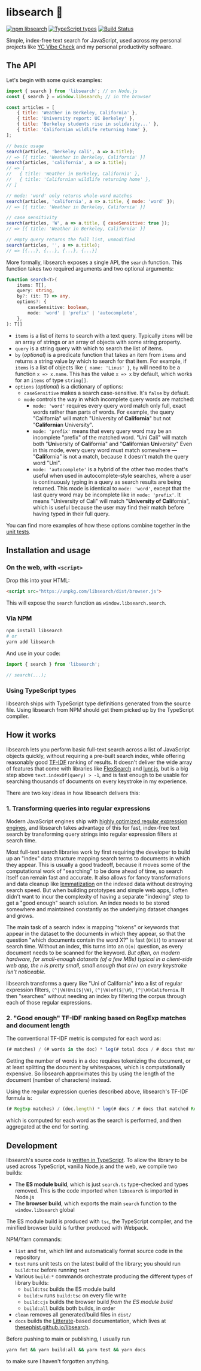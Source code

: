 # libsearch 🔎

[![npm libsearch](https://img.shields.io/npm/v/libsearch.svg)](http://npm.im/libsearch)
[![TypeScript types](https://img.shields.io/npm/types/libsearch.svg)](https://github.com/thesephist/libsearch/tree/main/lib/search.ts)
[![Build Status](https://app.travis-ci.com/thesephist/libsearch.svg?branch=main)](https://app.travis-ci.com/thesephist/libsearch)

Simple, index-free text search for JavaScript, used across my personal projects like [YC Vibe Check](https://ycvibecheck.com/) and my personal productivity software.

## The API

Let's begin with some quick examples:

```js
import { search } from 'libsearch'; // on Node.js
const { search } = window.libsearch; // in the browser

const articles = [
    { title: 'Weather in Berkeley, California' },
    { title: 'University report: UC Berkeley' },
    { title: 'Berkeley students rise in solidarity...' },
    { title: 'Californian wildlife returning home' },
];

// basic usage
search(articles, 'berkeley cali', a => a.title);
// => [{ title: 'Weather in Berkeley, California' }]
search(articles, 'california', a => a.title);
// => [
//   { title: 'Weather in Berkeley, California' },
//   { title: 'Californian wildlife returning home' },
// ]

// mode: 'word' only returns whole-word matches
search(articles, 'california', a => a.title, { mode: 'word' });
// => [{ title: 'Weather in Berkeley, California' }]

// case sensitivity
search(articles, 'W', a => a.title, { caseSensitive: true });
// => [{ title: 'Weather in Berkeley, California' }]

// empty query returns the full list, unmodified
search(articles, '', a => a.title);
// => [{...}, {...}, {...}, {...}]
```

More formally, libsearch exposes a single API, the `search` function. This function takes two required arguments and two optional arguments:

```ts
function search<T>(
    items: T[],
    query: string,
    by?: (it: T) => any,
    options?: {
        caseSensitive: boolean,
        mode: 'word' | 'prefix' | 'autocomplete',
    },
): T[]
```

- `items` is a list of items to search with a text query. Typically `items` will be an array of strings or an array of objects with some string property.
- `query` is a string query with which to search the list of items.
- `by` (_optional_) is a predicate function that takes an item from `items` and returns a string value by which to search for that item. For example, if `items` is a list of objects like `{ name: 'Linus' }`, `by` will need to be a function `x => x.name`. This has the value `x => x` by default, which works for an `items` of type `string[]`.
- `options` (_optional_) is a dictionary of options:
    - `caseSensitive` makes a search case-sensitive. It's `false` by default.
    - `mode` controls the way in which incomplete query words are matched:
        - `mode: 'word'` requires every query word match only full, exact words rather than parts of words. For example, the query "California" will match "University of **California**" but not "**California**n University".
        - `mode: 'prefix'` means that every query word may be an incomplete "prefix" of the matched word. "Uni Cali" will match both "**Uni**versity of **Cali**fornia" and "**Cali**fornian **Uni**versity" Even in this mode, every query word must match somewhere — "**Cali**fornia" is not a match, because it doesn't match the query word "Uni".
        - `mode: 'autocomplete'` is a hybrid of the other two modes that's useful when used in autocomplete-style searches, where a user is continuously typing in a query as search results are being returned. This mode is identical to `mode: 'word'`, except that the last query word may be incomplete like in `mode: 'prefix'`. It means "University of Cali" will match "**University of Cali**fornia", which is useful because the user may find their match before having typed in their full query.

You can find more examples of how these options combine together in the [unit tests](test/search.js).

## Installation and usage

### On the web, with `<script>`

Drop this into your HTML:

```html
<script src="https://unpkg.com/libsearch/dist/browser.js">
```

This will expose the `search` function as `window.libsearch.search`.

### Via NPM

```sh
npm install libsearch
# or
yarn add libsearch
```

And use in your code:

```js
import { search } from 'libsearch';

// search(...);
```

### Using TypeScript types

libsearch ships with TypeScript type definitions generated from the source file. Using libsearch from NPM should get them picked up by the TypeScript compiler.

## How it works

libsearch lets you perform basic full-text search across a list of JavaScript objects quickly, without requiring a pre-built search index, while offering reasonably good [TF-IDF](https://en.wikipedia.org/wiki/Tf%E2%80%93idf) ranking of results. It doesn't deliver the wide array of features that come with libraries like [FlexSearch](https://github.com/nextapps-de/flexsearch) and [lunr.js](https://lunrjs.com/), but is a big step above `text.indexOf(query) > -1`, and is fast enough to be usable for searching thousands of documents on every keystroke in my experience.

There are two key ideas in how libsearch delivers this:

### 1. Transforming queries into regular expressions

Modern JavaScript engines ship with [highly optimized regular expression engines](https://v8.dev/blog/non-backtracking-regexp), and libsearch takes advantage of this for fast, index-free text search by transforming query strings into regular expression filters at search time.

Most full-text search libraries work by first requiring the developer to build up an "index" data structure mapping search terms to documents in which they appear. This is usually a good tradeoff, because it moves some of the computational work of "searching" to be done ahead of time, so search itself can remain fast and accurate. It also allows for fancy transformations and data cleanup like [lemmatization](https://nlp.stanford.edu/IR-book/html/htmledition/stemming-and-lemmatization-1.html) on the indexed data without destroying search speed. But when building prototypes and simple web apps, I often didn't want to incur the complexity of having a separate "indexing" step to get a "good enough" search solution. An index needs to be stored somewhere and maintained constantly as the underlying dataset changes and grows.

The main task of a search index is mapping "tokens" or keywords that appear in the dataset to the documents in which they appear, so that the question "which documents contain the word X?" is fast (`O(1)`) to answer at search time. Without an index, this turns into an `O(n)` question, as every document needs to be scanned for the keyword. _But often, on modern hardware, for small-enough datasets (of a few MBs) typical in a client-side web app, the `n` is pretty small, small enough that `O(n)` on every keystroke isn't noticeable._

libsearch transforms a query like "Uni of California" into a list of regular expression filters, `(^|\W)Uni($|\W)`, `(^|\W)of($|\W)`, `(^|\W)California`. It then "searches" without needing an index by filtering the corpus through each of those regular expressions.

### 2. "Good enough" TF-IDF ranking based on RegExp matches and document length

The conventional TF-IDF metric is computed for each word as:

```js
(# matches) / (# words in the doc) * log(# total docs / # docs that matched)
```

Getting the number of words in a doc requires tokenizing the document, or at least splitting the document by whitespaces, which is computationally expensive. So libsearch approximates this by using the length of the document (number of characters) instead.

Using the regular expression queries described above, libsearch's TF-IDF formula is:

```js
(# RegExp matches) / (doc.length) * log(# docs / # docs that matched RegExp)
```

which is computed for each word as the search is performed, and then aggregated at the end for sorting.

## Development

libsearch's source code is [written in TypeScript](lib/search.ts). To allow the library to be used across TypeScript, vanilla Node.js and the web, we compile two builds:

- The **ES module build**, which is just `search.ts` type-checked and types removed. This is the code imported when `libsearch` is imported in Node.js
- The **browser build**, which exports the main `search` function to the `window.libsearch` global

The ES module build is produced with `tsc`, the TypeScript compiler, and the minified browser build is further produced with Webpack.

NPM/Yarn commands:

- `lint` and `fmt`, which lint and automatically format source code in the repository
- `test` runs unit tests on the latest build of the library; you should run `build:tsc` before running `test`
- Various `build:*` commands orchestrate producing the different types of library builds:
    - `build:tsc` builds the ES module build
    - `build:w` runs `build:tsc` on every file write
    - `build:cjs` builds the browser build _from the ES module build_
    - `build:all` builds both builds, in order
- `clean` removes all generated/build files in `dist/`
- `docs` builds the [Litterate](https://github.com/thesephist/litterate)-based documentation, which lives at [thesephist.github.io/libsearch](https://thesephist.github.io/libsearch/lib/search.ts.html).

Before pushing to main or publishing, I usually run

```sh
yarn fmt && yarn build:all && yarn test && yarn docs
```

to make sure I haven't forgotten anything.

